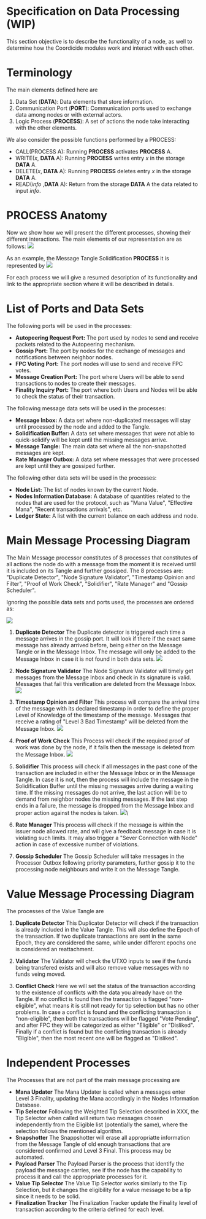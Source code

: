 # Specification on Data Processing (WIP)

This section objective is to describe the functionality of a node, as well to determine how the Coordicide modules work and interact with each other. 

# Terminology 

The main elements defined here are

1. Data Set (**DATA**): Data elements that store information.
2. Communication Port (**PORT**): Communication ports used to exchange data among nodes or with external actors.
3. Logic Process (**PROCESS**): A set of actions the node take interacting with the other elements. 



We also consider the possible functions performed by a PROCESS:

* CALL(PROCESS A): Running **PROCESS** activates  **PROCESS** A.
* WRITE($x$, **DATA** A): Running **PROCESS** writes entry $x$ in the storage **DATA** A.
* DELETE($x$, **DATA** A): Running **PROCESS** deletes entry $x$ in the storage **DATA** A.
* READ(*info* ,**DATA** A): Return from the storage **DATA** A the data related to input *info*.



# PROCESS Anatomy

Now we show how we will present the different processes, showing their different interactions. The main elements of our representation are as follows:
![](https://i.imgur.com/WuHlwWl.png)

As an example, the Message Tangle Solidification **PROCESS** it is represented by
![](https://i.imgur.com/YSjdBOP.png)

For each process we will give a resumed description of its functionality and link to the appropriate section where it will be described in details.

# List of Ports and Data Sets

The following ports will be used in the processes:

* **Autopeering Request Port:** The port used by nodes to send and receive packets related to the Autopeering mechanism. 
* **Gossip Port:** The port by nodes for the exchange of messages and notifications between neighbor nodes.
* **FPC Voting Port:** The port nodes will use to send and receive FPC votes.
* **Message Creation Port:** The port where Users will be able to send transactions to nodes to create their messages. 
* **Finality Inquiry Port:** The port where both Users and Nodes will be able to check the status of their transaction. 

The following message data sets will be used in the processes:
* **Message Inbox:** A data set where non-duplicated messages will stay until processed by the node and added to the Tangle. 
* **Solidification Buffer:** A data set where messages that were not able to quick-solidify will be kept until the missing messages arrive.
* **Message Tangle:** The main data set where all the non-snapshotted messages are kept. 
* **Rate Manager Outbox:** A data set where messages that were processed are kept until they are gossiped further. 

The following other data sets will be used in the processes:
* **Node List:** The list of nodes known by the current Node. 
* **Nodes Information Database:** A database of quantities related to the nodes that are used for the protocol, such as "Mana Value", "Effective Mana", "Recent transactions arrivals", etc. 
* **Ledger State:** A list with the current balance on each address and node. 


# Main Message Processing Diagram 

The Main Message processor constitutes of 8 processes that constitutes of all actions the node do with a message from the moment it is received until it is included on its Tangle and further gossiped. The 8 processes are: "Duplicate Detector", "Node Signature Validator", "Timestamp Opinion and Filter", "Proof of Work Check", "Solidifier", "Rate Manager" and "Gossip Scheduler".

Ignoring the possible data sets and ports used, the processes are ordered as:

![](https://i.imgur.com/xFjNlFd.png)


1. **Duplicate Detector**
The Duplicate detector is triggered each time a message arrives in the gossip port. It will look if there if the exact same message has already arrived before, being either on the Message Tangle or in the Message Inbox. The message will only be added to the Message Inbox in  case it is not found in both data sets.
![](https://i.imgur.com/5Ke3jId.png)

2. **Node Signature Validator**
The Node Signature Validator will timely get messages from the Message Inbox and check in its signature is valid. Messages that fail this verification are deleted from the Message Inbox.
![](https://i.imgur.com/mOrfhqz.png)

3. **Timestamp Opinion and Filter**
This process will compare the arrival time of the message with its declared timestamp in order to define the proper Level of Knowledge of the timestamp of the message. Messages that receive a rating of "Level 3 Bad Timestamp" will be deleted from the Message Inbox. 
![](https://i.imgur.com/lVa7H5L.png)

4. **Proof of Work Check**
This Process will check if the required proof of work was done by the node, if it fails then the message is deleted from the Message Inbox.
![](https://i.imgur.com/sn7UJFD.png)

5. **Solidifier**
This process will check if all messages in the past cone of the transaction are included in either the Message Inbox or in the Message Tangle. In case it is not, then the process will include the message in the Solidification Buffer until the missing messages arrive during a waiting time. If the missing messages do not arrive, the last action will be to demand from neighbor nodes the missing messages. If the last step ends in a failure, the message is dropped from the Message Inbox and proper action against the nodes is taken. 
![](https://i.imgur.com/YSjdBOP.png)\

6. **Rate Manager**
This process will check if the message is within the issuer node allowed rate, and will give a feedback message in case it is violating such limits. It may also trigger a "Sever Connection with Node" action in case of excessive number of violations.

8. **Gossip Scheduler**
The Gossip Scheduler will take messages in the Processor Outbox following priority parameters, further gossip it to the processing node neighbours and write it on the Message Tangle. 



# Value Message Processing Diagram 

The processes of the Value Tangle are 

1. **Duplicate Detector**
This Duplicator Detector will check if the transaction is already included in the Value Tangle. This will also define the Epoch of the transaction. If two duplicate transactions are sent in the same Epoch, they are considered the same, while under different epochs one is considered an reattachment. 

2. **Validator**
The Validator will check the UTXO inputs to see if the funds being transfered exists and will also remove value messages with no funds veing moved. 


3. **Conflict Check**
Here we will set the status of the transaction according to the existence of conflicts with the data you already have on the Tangle. If no conflict is found then the transaction is flagged "non-eligible", what means it is still not ready for tip selection but has no other problems. In case a conflict is found and the conflicting transaction is "non-eligible", then both the transactions will be flagged "Vote Pending", and after FPC they will be categorized as either "Eligible" or "Disliked". Finally if a conflict is found but the conflicting transaction is already "Eligible", then the most recent one will be flagged as "Disliked".


# Independent Processes

The Processes that are not part of the main message processing are

* **Mana Updater**
The Mana Updater is called when a messages enter Level 3 Finality, updating the Mana accordingly in the Nodes Information Database. 
* **Tip Selector**
Following the Weighted Tip Selection described in XXX, the Tip Selector when called will return two messages chosen independently from the Eligible list (potentially the same), where the selection follows the mentioned algorithm. 
* **Snapshotter**
The Snappshotter will erase all appropriatte information from the Message Tangle of old enough transactions that are considered confirmed and Level 3 Final. This process may be automated. 
* **Payload Parser**
The Payload Parser is the process that identify the payload the message carries, see if the node has the capability to process it and call the approppriate processes for it. 
* **Value Tip Selector**
The Value Tip Selector works similarly to the Tip Selection, but it changes the eligibility for a value message to be a tip since it needs to be solid.
* **Finalization Tracker**
The Finalization Tracker update the Finality level of transaction according to the criteria defined for each level. 



<!--stackedit_data:
eyJkaXNjdXNzaW9ucyI6eyJ1WnFsUlZyU3ViSGYxYzA4Ijp7In
RleHQiOiJUaGUgcG9ydCByZXNwb25zaWJsZSBmb3IgdGhlIHBh
Y2tldHMgbmVlZGVkIHRvIG5vZGVzIHRvIHVzZSB0aGUgQXV0b3
BlZXJpbmcgbWVj4oCmIiwic3RhcnQiOjE1MzUsImVuZCI6MTYx
Nn0sInVIcEs0akRGZG1nUVVYUXgiOnsic3RhcnQiOjI0MzAsIm
VuZCI6MjQ0NSwidGV4dCI6Im5vbi1zbmFwc2hvdHRlZCJ9LCJz
N1BuQmQ0aVpvOFByaEhTIjp7InN0YXJ0IjoyNzExLCJlbmQiOj
I3MzcsInRleHQiOiJOb2RlcyBJbmZvcm1hdGlvbiBEYXRhYmFz
ZSJ9LCJIMExjTTlYVVdXbVMwd1QwIjp7InN0YXJ0IjozMDE0LC
JlbmQiOjMyMTMsInRleHQiOiJUaGUgTWFpbiBNZXNzYWdlIHBy
b2Nlc3NvciBjb25zdGl0dXRlcyBvZiA3IHByb2Nlc3NlcyB0aG
F0IGNvbnN0aXR1dGVzIG9mIGFsbCBh4oCmIn19LCJjb21tZW50
cyI6eyIwT2MyWWZhdWl4djhTQ3JQIjp7ImRpc2N1c3Npb25JZC
I6InVacWxSVnJTdWJIZjFjMDgiLCJzdWIiOiJnaDo1MTExMjYx
OCIsInRleHQiOiJ0aGUgcG9ydCBmb3IgYXV0b3BlZXJpbmcgcH
JvdG9jb2wvcmVxdWVzdHM/IERvbiB0IHVuZGVyc3RhbmQgd2hh
dCB0aGUgZGVjaXNpb24gb24gIHdobyB0byBjb25uZWN0IGhhcy
B0byB0byB3aXRoIHRoZSBwb3J0LiIsImNyZWF0ZWQiOjE1OTU0
MjA5Nzc1NTR9LCIzY0FFVzJmcHR0VUZxbzBOIjp7ImRpc2N1c3
Npb25JZCI6InVacWxSVnJTdWJIZjFjMDgiLCJzdWIiOiJnaDo2
ODI1MDM1MCIsInRleHQiOiJJIHRyaWVkIHRvIGdpdmUgYSBiZX
R0ZXIgd29yZGluZywgdGhlIG9sZCBvbmUgd2FzIGF3ZnVsLiIs
ImNyZWF0ZWQiOjE1OTU0NDQxMTExNDJ9LCJ1MldQdjBOWk9UNG
pST2NoIjp7ImRpc2N1c3Npb25JZCI6InVacWxSVnJTdWJIZjFj
MDgiLCJzdWIiOiJnaDo1MTExMjYxOCIsInRleHQiOiJzbyBpdH
MgdGhlIHNhbWUgcG9ydCBmb3Igc2VuZGluZyBhbmQgcmVxdWVz
dGluZy4gSWYgeWVzIHBlcmhhcHMganVzdCBjYWxsIGlzdCBBdX
RvcGVlcmluZyBQb3J0IiwiY3JlYXRlZCI6MTU5NTUwMDU4NjEy
Mn0sImg2TnVCREk0cE5uNkpqREMiOnsiZGlzY3Vzc2lvbklkIj
oidUhwSzRqREZkbWdRVVhReCIsInN1YiI6ImdoOjUxMTEyNjE4
IiwidGV4dCI6ImRlZmluZSBzbmFwc2hvdCBzb21ld2hlcmUiLC
JjcmVhdGVkIjoxNTk1NTAwNzAyOTU1fSwiaVQ2VU80RVV0cDR1
cGFnVyI6eyJkaXNjdXNzaW9uSWQiOiJzN1BuQmQ0aVpvOFByaE
hTIiwic3ViIjoiZ2g6NTExMTI2MTgiLCJ0ZXh0IjoianVzdCBc
Ik5vZGUgRGF0YWJhc2VcIj8iLCJjcmVhdGVkIjoxNTk1NTAwOD
EwNTM1fSwiVFFIbHowV1A3VlpPZTJwSyI6eyJkaXNjdXNzaW9u
SWQiOiJIMExjTTlYVVdXbVMwd1QwIiwic3ViIjoiZ2g6NTExMT
I2MTgiLCJ0ZXh0IjoiVGhlIE1haW4gTWVzc2FnZSBwcm9jZXNz
b3IgaXMgZGl2aWRlZCBpbnRvIDcgc3ViLXByb2Nlc3NlczsgY2
92ZXJpbmcgYWxsIGFjdGlvbnMgYSBub2RlIGhhcyB0byBwZXJm
b3JtIGluIG9yZGVyIHRvIHNlbmQgYSBtZXNzYWdlID8iLCJjcm
VhdGVkIjoxNTk1NTAwOTc5MTQyfX0sImhpc3RvcnkiOls2OTE2
MjkyNDUsLTY0NDIwMjgyOCwtMTc1MjQ3Njc3LDg5MDM1NjM0OS
wtNjc2NjQ1MjE5XX0=
-->